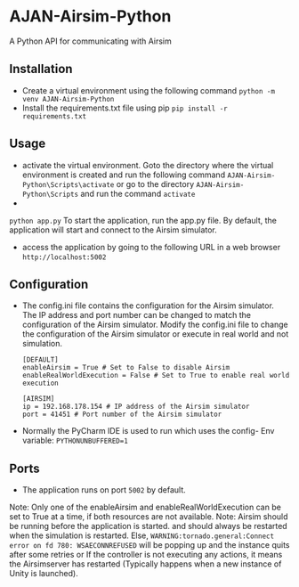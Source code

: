 # AJAN-Airsim-Python
A Python API for communicating with Airsim

## Installation
- Create a virtual environment using the following command
```python -m venv AJAN-Airsim-Python```
- Install the requirements.txt file using pip
```pip install -r requirements.txt```

## Usage
- activate the virtual environment. Goto the directory where the virtual environment is created and run the following command
```AJAN-Airsim-Python\Scripts\activate``` or go to the directory ```AJAN-Airsim-Python\Scripts``` and run the command ```activate```
- 
```python app.py```
To start the application, run the app.py file. By default, the application will start and connect to the Airsim simulator.
- access the application by going to the following URL in a web browser
```http://localhost:5002```
## Configuration
- The config.ini file contains the configuration for the Airsim simulator. The IP address and port number can be changed to match the configuration of the Airsim simulator.
Modify the config.ini file to change the configuration of the Airsim simulator or execute in real world and not simulation.

    ```
    [DEFAULT]
    enableAirsim = True # Set to False to disable Airsim
    enableRealWorldExecution = False # Set to True to enable real world execution
    
    [AIRSIM]
    ip = 192.168.178.154 # IP address of the Airsim simulator
    port = 41451 # Port number of the Airsim simulator
    ```
- Normally the PyCharm IDE is used to run which uses the config- Env variable: `PYTHONUNBUFFERED=1`

## Ports
- The application runs on port `5002` by default.

Note: Only one of the enableAirsim and enableRealWorldExecution can be set to True at a time, if both resources are not available.
Note: Airsim should be running before the application is started. and should always be restarted when the simulation is restarted.
Else, `WARNING:tornado.general:Connect error on fd 780: WSAECONNREFUSED` will be popping up and the instance quits after some retries or 
If the controller is not executing any actions, it means the Airsimserver has restarted (Typically happens when a new instance of Unity is launched).

